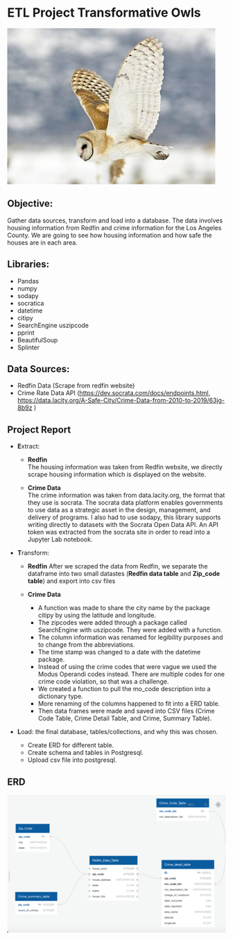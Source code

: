 # ETL Project Transformative Owls
![Owl](Image/owl.jpg)

## Objective:
Gather data sources, transform and load into a database.  The data involves housing information from Redfin and crime information for the Los Angeles County.  We are going to see how housing information and how safe the houses are in each area. 

## Libraries:
* Pandas
* numpy
* sodapy
* socratica
* datetime
* citipy
* SearchEngine uszipcode 
* pprint
* BeautifulSoup
* Splinter

## Data Sources:
* Redfin Data (Scrape from redfin website)
* Crime Rate Data API (https://dev.socrata.com/docs/endpoints.html, https://data.lacity.org/A-Safe-City/Crime-Data-from-2010-to-2019/63jg-8b9z ) 

## Project Report

* **E**xtract:
  * **Redfin**<br>
        The housing information was taken from Redfin website, we directly scrape housing information which is displayed on the website. 

  * **Crime Data**<br>
        The crime information was taken from data.lacity.org, the format that they use is socrata. The socrata data platform enables governments to use data as a strategic asset in the design, management, and delivery of programs.  I also had to use sodapy, this library supports writing directly to datasets with the Socrata Open Data API. An API token was extracted from the socrata site in order to read into a Jupyter Lab notebook.

* **T**ransform:
  * **Redfin**
        After we scraped the data from Redfin, we separate the dataframe into two small datastes (**Redfin data table** and **Zip_code table**) and export into csv files

  * **Crime Data**<br>
    * A function was made to share the city name by the package citipy by using the latitude and longitude.<br>
    * The zipcodes were added through a package called SearchEngine with uszipcode. They were added with a function.<br>
    * The column information was renamed for legibility purposes and to change from the abbreviations.  <br>
    * The time stamp was changed to a date with the datetime package.<br>
    * Instead of using the crime codes that were vague we used the Modus Operandi codes instead.  There are multiple codes for one crime code violation, so that was a challenge. <br>
    * We created a function to pull the mo_code description into a dictionary type.<br>
    * More renaming of the columns happened to fit into a ERD table.<br>
    * Then data frames were made and saved into CSV files (Crime Code Table, Crime Detail Table, and Crime, Summary Table).

* **L**oad: the final database, tables/collections, and why this was chosen.
  * Create ERD for different table. 
  * Create schema and tables in Postgresql.
  * Upload csv file into postgresql.

## ERD
![ERD](Image/ERD.png)

